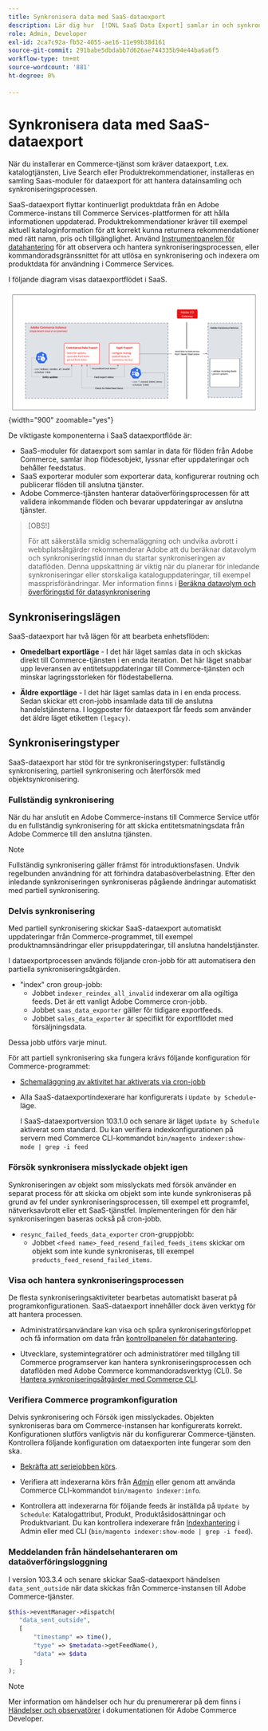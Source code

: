 ```yaml
---
title: Synkronisera data med SaaS-dataexport
description: Lär dig hur  [!DNL SaaS Data Export] samlar in och synkroniserar data mellan Adobe Commerce-instanser och anslutna SaaS-tjänster.
role: Admin, Developer
exl-id: 2ca7c92a-fb52-4055-ae16-11e99b38d161
source-git-commit: 291babe5dbdabb7d626ae744335b94e44ba6a6f5
workflow-type: tm+mt
source-wordcount: '881'
ht-degree: 0%

---
```


# Synkronisera data med SaaS-dataexport

När du installerar en Commerce-tjänst som kräver dataexport, t.ex. katalogtjänsten, Live Search eller Produktrekommendationer, installeras en samling Saas-moduler för dataexport för att hantera datainsamling och synkroniseringsprocessen.

SaaS-dataexport flyttar kontinuerligt produktdata från en Adobe Commerce-instans till Commerce Services-plattformen för att hålla informationen uppdaterad. Produktrekommendationer kräver till exempel aktuell kataloginformation för att korrekt kunna returnera rekommendationer med rätt namn, pris och tillgänglighet. Använd [Instrumentpanelen för datahantering](https://experienceleague.adobe.com/sv/docs/commerce/user-guides/data-services/catalog-sync) för att observera och hantera synkroniseringsprocessen, eller kommandoradsgränssnittet för att utlösa en synkronisering och indexera om produktdata för användning i Commerce Services.

I följande diagram visas dataexportflödet i SaaS.

![Samling och synkronisering av SaaS-dataexport för Adobe Commerce](assets/data-export-flow.png){width="900" zoomable="yes"}

De viktigaste komponenterna i SaaS dataexportflöde är:

- SaaS-moduler för dataexport som samlar in data för flöden från Adobe Commerce, samlar ihop flödesobjekt, lyssnar efter uppdateringar och behåller feedstatus.
- SaaS exporterar moduler som exporterar data, konfigurerar routning och publicerar flöden till anslutna tjänster.
- Adobe Commerce-tjänsten hanterar dataöverföringsprocessen för att validera inkommande flöden och bevarar uppdateringar av anslutna tjänster.

>[OBS!]
>
>För att säkerställa smidig schemaläggning och undvika avbrott i webbplatsåtgärder rekommenderar Adobe att du beräknar datavolym och synkroniseringstid innan du startar synkroniseringen av dataflöden. Denna uppskattning är viktig när du planerar för inledande synkroniseringar eller storskaliga kataloguppdateringar, till exempel massprisförändringar. Mer information finns i [Beräkna datavolym och överföringstid för datasynkronisering](estimate-data-volume-sync-time.md)

## Synkroniseringslägen

SaaS-dataexport har två lägen för att bearbeta enhetsflöden:

- **Omedelbart exportläge** - I det här läget samlas data in och skickas direkt till Commerce-tjänsten i en enda iteration. Det här läget snabbar upp leveransen av entitetsuppdateringar till Commerce-tjänsten och minskar lagringsstorleken för flödestabellerna.

- **Äldre exportläge** - I det här läget samlas data in i en enda process. Sedan skickar ett cron-jobb insamlade data till de anslutna handelstjänsterna. I loggposter för dataexport får feeds som använder det äldre läget etiketten `(legacy)`.

## Synkroniseringstyper

SaaS-dataexport har stöd för tre synkroniseringstyper: fullständig synkronisering, partiell synkronisering och återförsök med objektsynkronisering.

### Fullständig synkronisering

När du har anslutit en Adobe Commerce-instans till Commerce Service utför du en fullständig synkronisering för att skicka entitetsmatningsdata från Adobe Commerce till den anslutna tjänsten.

>[!NOTE]
>
>Fullständig synkronisering gäller främst för introduktionsfasen. Undvik regelbunden användning för att förhindra databasöverbelastning. Efter den inledande synkroniseringen synkroniseras pågående ändringar automatiskt med partiell synkronisering.

### Delvis synkronisering

Med partiell synkronisering skickar SaaS-dataexport automatiskt uppdateringar från Commerce-programmet, till exempel produktnamnsändringar eller prisuppdateringar, till anslutna handelstjänster.

I dataexportprocessen används följande cron-jobb för att automatisera den partiella synkroniseringsåtgärden.

- &quot;index&quot; cron group-jobb:
   - Jobbet `indexer_reindex_all_invalid` indexerar om alla ogiltiga feeds. Det är ett vanligt Adobe Commerce cron-jobb.
   - Jobbet `saas_data_exporter` gäller för tidigare exportfeeds.
   - Jobbet `sales_data_exporter` är specifikt för exportflödet med försäljningsdata.

Dessa jobb utförs varje minut.

För att partiell synkronisering ska fungera krävs följande konfiguration för Commerce-programmet:

- [Schemaläggning av aktivitet har aktiverats via cron-jobb](https://experienceleague.adobe.com/docs/commerce-operations/installation-guide/next-steps/configuration.html?lang=sv-SE)

- Alla SaaS-dataexportindexerare har konfigurerats i `Update by Schedule`-läge.

  I SaaS-dataexportversion 103.1.0 och senare är läget `Update by Schedule` aktiverat som standard. Du kan verifiera indexkonfigurationen på servern med Commerce CLI-kommandot `bin/magento indexer:show-mode | grep -i feed`

### Försök synkronisera misslyckade objekt igen

Synkroniseringen av objekt som misslyckats med försök använder en separat process för att skicka om objekt som inte kunde synkroniseras på grund av fel under synkroniseringsprocessen, till exempel ett programfel, nätverksavbrott eller ett SaaS-tjänstfel. Implementeringen för den här synkroniseringen baseras också på cron-jobb.

- `resync_failed_feeds_data_exporter` cron-gruppjobb:
   - Jobbet `<feed name>_feed_resend_failed_feeds_items` skickar om objekt som inte kunde synkroniseras, till exempel `products_feed_resend_failed_items`.

### Visa och hantera synkroniseringsprocessen

De flesta synkroniseringsaktiviteter bearbetas automatiskt baserat på programkonfigurationen. SaaS-dataexport innehåller dock även verktyg för att hantera processen.

- Administratörsanvändare kan visa och spåra synkroniseringsförloppet och få information om data från [kontrollpanelen för datahantering](https://experienceleague.adobe.com/sv/docs/commerce-admin/systems/data-transfer/data-dashboard).

- Utvecklare, systemintegratörer och administratörer med tillgång till Commerce programserver kan hantera synkroniseringsprocessen och dataflöden med Adobe Commerce kommandoradsverktyg (CLI). Se [Hantera synkroniseringsåtgärder med Commerce CLI](data-export-cli-commands.md).

### Verifiera Commerce programkonfiguration

Delvis synkronisering och Försök igen misslyckades. Objekten synkroniseras bara om Commerce-instansen har konfigurerats korrekt. Konfigurationen slutförs vanligtvis när du konfigurerar Commerce-tjänsten. Kontrollera följande konfiguration om dataexporten inte fungerar som den ska.

- [Bekräfta att seriejobben körs](https://experienceleague.adobe.com/sv/docs/commerce-knowledge-base/kb/troubleshooting/miscellaneous/cron-readiness-check-issues).

- Verifiera att indexerarna körs från [Admin](https://experienceleague.adobe.com/sv/docs/commerce-admin/systems/tools/index-management) eller genom att använda Commerce CLI-kommandot `bin/magento indexer:info`.

- Kontrollera att indexerarna för följande feeds är inställda på `Update by Schedule`: Katalogattribut, Produkt, Produktåsidosättningar och Produktvariant. Du kan kontrollera indexerare från [Indexhantering](https://experienceleague.adobe.com/sv/docs/commerce-admin/systems/tools/index-management) i Admin eller med CLI (`bin/magento indexer:show-mode | grep -i feed`).

### Meddelanden från händelsehanteraren om dataöverföringsloggning

I version 103.3.4 och senare skickar SaaS-dataexport händelsen `data_sent_outside` när data skickas från Commerce-instansen till Adobe Commerce-tjänster.

```php
$this->eventManager->dispatch(
   "data_sent_outside",
   [
       "timestamp" => time(),
       "type" => $metadata->getFeedName(),
       "data" => $data
   ]
);
```

>[!NOTE]
>
>Mer information om händelser och hur du prenumererar på dem finns i [Händelser och observatörer](https://developer.adobe.com/commerce/php/development/components/events-and-observers) i dokumentationen för Adobe Commerce Developer.
